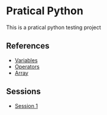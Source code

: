 # Pratical Python
This is a pratical python testing project

## References
- [Variables](https://www.w3schools.com/python/python_variables.asp)
- [Operators](https://www.w3schools.com/python/python_operators.asp)
- [Array](https://www.w3schools.com/python/python_arrays.asp)

## Sessions
- [Session 1](https://us06web.zoom.us/rec/share/PwkDbJb0oBUr9jGmdvxwPs-R3WLJmFy6w23Wc9X3YS3a8TMUOU6OjnRjnl1rcnaH.NnSMWlOh736_jYKh)